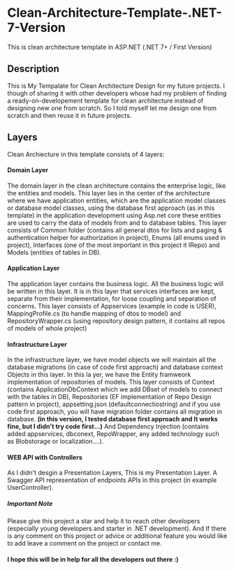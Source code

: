 # Clean-Architecture-Template-.NET-7-Version
This is clean architecture template in ASP.NET (.NET 7+ / First Version)

## Description
This is My Tempalate for Clean Architecture Design for my future projects.
I though of sharing it with other developers whose had my problem of finding a ready-on-developement template for clean architecture
instead of designing new one from scratch. So I told myself let me design one from scratch and then reuse it in future projects.

## Layers
Clean Archiecture in this template consists of 4 layers:

#### Domain Layer
The domain layer in the clean architecture contains the enterprise logic, like the entities and models.
This layer lies in the center of the architecture where we have application entities, which are the application model classes or database model classes,
using the database first approach (as in this template) in the application development using Asp.net core these entities are used to carry the data of models from and to database tables.
This layer consists of Common folder (contains all general dtos for lists and paging & authentication helper for authorization in project),
Enums (all enums used in project), Interfaces (one of the most important in this project it IRepo) and Models (entities of tables in DB). 

#### Application Layer
The application layer contains the business logic. All the business logic will be written in this layer.
It is in this layer that services interfaces are kept, separate from their implementation, for loose coupling and separation of concerns.
This layer consists of Appservices (example in code is USER), MappingProfile.cs (to handle mapping of dtos to model) and RepositoryWrapper.cs 
(using repository design pattern, it contains all repos of models of whole project)

#### Infrastructure Layer
In the infrastructure layer, we have model objects we will maintain all the database migrations (in case of code first approach)
and database context Objects in this layer. In this la yer, we have the  Entity framweork implementation of repositories of models.
This layer consists of Context (contains ApplicationDbContext which we add DBset of models to connect with the tables in DB),
Repositories (EF implementation of Repo Design pattern in project), appsetting.json (defaultconnectiostring) and if you use code first approach,
you will have migration folder contains all migration in database. 
<strong>(in this version, I tested database first approach and It works fine, but I didn't try code first...)</strong>
And Dependency Injection (contains added appservices, dbconext, RepoWrapper, any added technology such as Blobstorage or localization....).

#### WEB API with Controllers
As I didn't desgin a Presentation Layers, This is my Presentation Layer. A Swagger API representation of endpoints APIs in this project (in example UserController).

##### Important Note
Please give this project a star and help it to reach other developers (especially young developers and starter in .NET development).
And If there is any comment on this project or advice or additional feature you would like to add leave a comment on the project or contact me.

#### I hope this will be in help for all the developers out there :)




